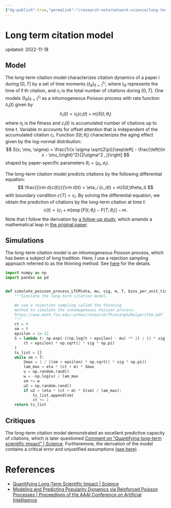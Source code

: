 ```yaml
---
{"dg-publish":true,"permalink":"/research-note/network-science/long-term-citation-model/","dgHomeLink":true,"dgPassFrontmatter":false}
---
```



# Long term citation model
updated: 2022-11-18

## Model

The long-term citation model characterizes citation dynamics of a paper $i$ during $[0, T]$ by a set of time moments $\{t_{i\ell}\}_{\ell=1} ^{c_i}$, where $t_{i\ell}$ represents the time of $\ell$ th citation, and $c_i$ is the total number of citations during $[0, T]$. One models $\{t_{i\ell}\}_{\ell=1} ^{c_i}$ as a inhomogeneous Poisson process with rate function $\lambda_i(t)$ given by 
$$
\lambda_i (t) = \eta_i (c_i(t) + m)S(t;\theta_i) 
$$ 
where $\eta_i$ is the fitness and $c_i(t)$ is accumulated number of citations up to time $t$.
Variable $m$ accounts for offset attention that is independent of the accumulated citation $c_i$.  Function $S(t;\theta_i)$ characterizes the aging effect given by the log-normal distribution: 
$$
S(x; \mu, \sigma) = \frac{1}{x \sigma \sqrt{2\pi}}\exp\left[ - \frac{\left(\ln x - \mu_i\right)^2}{2\sigma^2 _i}\right]
$$
shaped by paper-specific parameters $\theta_i = (\mu_i, \sigma_i)$.

The long-term citation model predicts citations by the following differential equation:
$$
\frac{{\rm d}c(t)}{{\rm d}t} = \eta_i (c_i(t) + m)S(t;\theta_i) 
$$
with boundary condition $c(T) = c_i$.  By solving the differential equation, we obtain the prediction of citations by the long-term citation at time $t$:
$$
c(t) = (c_i + m)\exp\left[F(t;\theta_i) - F(T;\theta_i) \right] - m.
$$
Note that I follow the derivation by [a follow-up study](https://ojs.aaai.org/index.php/AAAI/article/view/8739), which amends a mathematical leap in [the original paper](https://www.science.org/doi/abs/10.1126/science.1237825).

## Simulations 
The long-term citation model is an inhomogeneous Poisson process, which has been a subject of long tradition. Here, I use a rejection sampling approach referred to as the thinning method. See [here](https://www.math.fsu.edu/~ychen/research/Thinning%20algorithm.pdf) for the details.

```python 
import numpy as np
import pandas as pd


def simulate_poisson_process_LTCM(eta, mu, sig, m, T, bins_per_unit_time=5):
    """Simulate the long-term citation model.

    We use a rejection sampling called the thinning 
    method to simulate the inhomogeneous Poisson process: 
    https://www.math.fsu.edu/~ychen/research/Thinning%20algorithm.pdf
    """
    ct = 0
    sm = 0
    epsilon = 1e-12
    S = lambda t: np.exp(-((np.log(t + epsilon) - mu) ** 2) / (2 * sig ** 2)) / (
        (t + epsilon) * np.sqrt(2 * sig * np.pi)
    )
    ts_list = []
    while sm < T:
        Smax = 1 / ((sm + epsilon) * np.sqrt(2 * sig * np.pi))
        lam_max = eta * (ct + m) * Smax
        u = np.random.rand()
        w = -np.log(u) / lam_max
        sm += w
        u2 = np.random.rand()
        if u2 < (eta * (ct + m) * S(sm) / lam_max):
            ts_list.append(sm)
            ct += 1
    return ts_list
```


##  Critiques
The long-term citation model demonstrated an excellent predictive capacity of citations, which is later questioned [Comment on “Quantifying long-term scientific impact” | Science](https://www.science.org/doi/10.1126/science.1248770). Furtheremore, the derivation of the model contains a critical error and unjustified assumptions [(see here)](https://drive.google.com/file/d/1BRfXVSbMV4SZy24PsP21KPidWnyppVCl/view?usp=sharing)  .


# References
- [Quantifying Long-Term Scientific Impact | Science](https://www.science.org/doi/abs/10.1126/science.1237825) 
- [Modeling and Predicting Popularity Dynamics via Reinforced Poisson Processes | Proceedings of the AAAI Conference on Artificial Intelligence](https://ojs.aaai.org/index.php/AAAI/article/view/8739)
 
